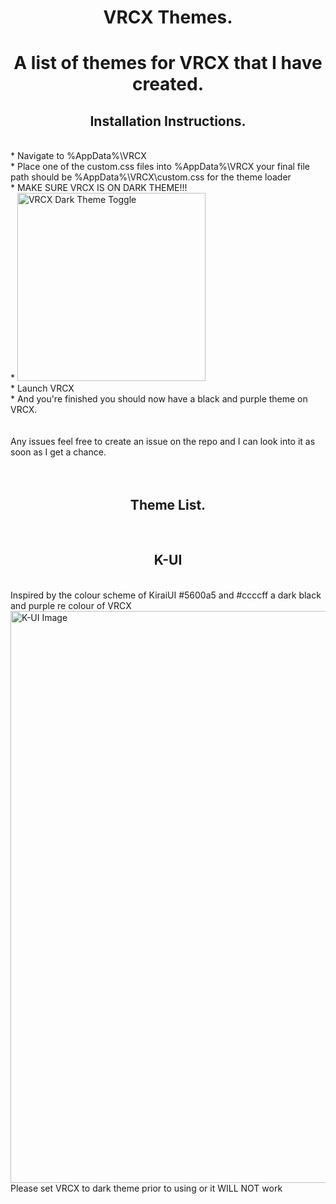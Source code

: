 <h1 align="center"> VRCX Themes. </h1>
<h1 align="center">A list of themes for VRCX that I have created. </h1>

<h2 align="center"> Installation Instructions. </h2> <br />
* Navigate to %AppData%\VRCX <br />
* Place one of the custom.css files into %AppData%\VRCX your final file path should be %AppData%\VRCX\custom.css for the theme loader <br />
* MAKE SURE VRCX IS ON DARK THEME!!!<br />
* <img width="301" alt="VRCX Dark Theme Toggle" src="https://user-images.githubusercontent.com/31026406/149541994-b5a737e2-d8a3-4965-846d-0d4acf776b6c.png"> <br />
* Launch VRCX<br />
* And you're finished you should now have a black and purple theme on VRCX.<br />
<br />
<br />
Any issues feel free to create an issue on the repo and I can look into it as soon as I get a chance.<br />
<br />
<br />
<h2 align="center"> Theme List. </h2> <br />
<h2 align="center"> K-UI </h2> <br />
Inspired by the colour scheme of KiraiUI #5600a5 and #ccccff a dark black and purple re colour of VRCX <br />
<img width="915" alt="K-UI Image" src="https://user-images.githubusercontent.com/31026406/149541580-e34d8894-22a4-4cb4-b1a3-e58e5ba5011f.png"> <br />
Please set VRCX to dark theme prior to using or it WILL NOT work<br />
<br />
